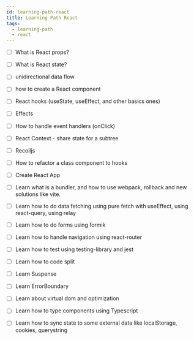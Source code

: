 ```yaml
---
id: learning-path-react
title: Learning Path React
tags:
  - learning-path
  - react
---
```


- [ ] What is React props?
- [ ] What is React state?
- [ ] unidirectional data flow
- [ ] how to create a React component
- [ ] React hooks (useState, useEffect, and other basics ones)
- [ ] Effects
- [ ] How to handle event handlers (onClick)
- [ ] React Context - share state for a subtree
- [ ] Recoiljs
- [ ] How to refactor a class component to hooks
- [ ] Create React App
- [ ] Learn what is a bundler, and how to use webpack, rollback and new solutions like vite.
- [ ] Learn how to do data fetching using pure fetch with useEffect, using react-query, using relay
- [ ] Learn how to do forms using formik
- [ ] Learn how to handle navigation using react-router
- [ ] Learn how to test using testing-library and jest
- [ ] Learn how to code split
- [ ] Learn Suspense
- [ ] Learn ErrorBoundary
- [ ] Learn about virtual dom and optimization
- [ ] Learn how to type components using Typescript
- [ ] Learn how to sync state to some external data like localStorage, cookies, querystring

